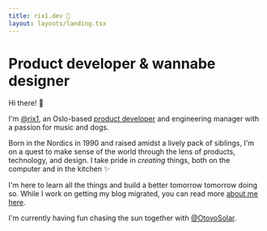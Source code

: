 ```yaml
---
title: rix1.dev 👋
layout: layouts/landing.tsx
---
```


# Product developer &&nbsp;wannabe designer

Hi there! 👋

I'm [@rix1](https://twitter.com/rix1), an Oslo-based
[product developer](https://github.com/rix1) and engineering manager with a
passion for music and dogs.

Born in the Nordics in 1990 and raised amidst a lively pack of siblings, I'm on
a quest to make sense of the world through the lens of products, technology, and
design. I take pride in _creating_ things, both on the computer and
in the kitchen ✨

I'm here to learn all the things and build a better tomorrow tomorrow doing so.
While I work on getting my blog migrated, you can read more [about me here](/about).

I'm currently having fun chasing the sun together with
[@OtovoSolar](https://twitter.com/@otovosolar).
